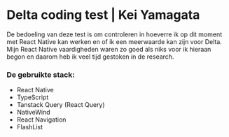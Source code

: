 # Delta coding test | Kei Yamagata

De bedoeling van deze test is om controleren in hoeverre ik op dit moment met React Native kan werken en of ik een meerwaarde kan zijn voor Delta. Mijn React Native vaardigheden waren zo goed als niks voor ik hieraan begon en daarom heb ik veel tijd gestoken in de research.

### De gebruikte stack:

- React Native
- TypeScript
- Tanstack Query (React Query)
- NativeWind
- React Navigation
- FlashList
